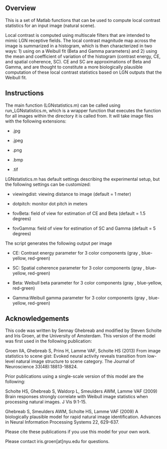Overview
--------

This is a set of Matlab functions that can be used to compute local contrast statistics for an input image (natural scene). 

Local contrast is computed using multiscale filters that are intended to mimic LGN receptive fields. The local contrast magnitude map across the image is summarized in a histogram, which is then characterized in two ways: 1) using on a Weibull fit (Beta and Gamma parameters) and 2) using the mean and coefficient of variation of the histogram (contrast energy, CE, and spatial coherence, SC). CE and SC are approximations of Beta and Gamma, and are thought to constitute a more biologically plausible computation of these local contrast statistics based on LGN outputs that the Weibull fit.



Instructions
------------

The main function (LGNstatistics.m) can be called using run_LGNstatistics.m, which is a wrapper function that executes the function for all images within the directory it is called from. It will take image files with the following extensions:

- .jpg

- .jpeg

- .png

- .bmp

- .tif



LGNstatistics.m has default settings describing the experimental setup, but the following settings can be customized:

- viewingdist: viewing distance to image (default = 1 meter)

- dotpitch: monitor dot pitch in meters

- fovBeta: field of view for estimation of CE and Beta (default = 1.5 degrees)

- fovGamma: field of view for estimation of SC and Gamma (default = 5 degrees)



The script generates the following output per image

- CE: Contrast energy parameter for 3 color components (gray , blue-yellow, red-green)

- SC: Spatial coherence parameter for 3 color components (gray , blue-yellow, red-green)

- Beta: Weibull beta parameter for 3 color components (gray , blue-yellow, red-green)

- Gamma:Weibull gamma parameter for 3 color components (gray , blue-yellow, red-green)



Acknowledgements
------------

This code was written by Sennay Ghebreab and modified by Steven Scholte and Iris Groen, at the University of Amsterdam. This version of the model was first used in the following publication:

Groen IIA, Ghebreab S, Prins H, Lamme VAF, Scholte HS (2013) From image statistics to scene gist: Evoked neural activity reveals transition from low-level natural image structure to scene category. The Journal of Neuroscience 33(48):18813-18824.

Prior publications using a single-scale version of this model are the following:

Scholte HS, Ghebreab S, Waldorp L, Smeulders AWM, Lamme VAF (2009) Brain responses strongly correlate with Weibull image statistics when processing natural images. J Vis 9:1-15. 

Ghebreab S, Smeulders AWM, Scholte HS, Lamme VAF (2009) A biologically plausible model for rapid natural image identification. Advances in Neural Information Processing Systems 22, 629-637.

Please cite these publications if you use this model for your own work.

Please contact iris.groen[at]nyu.edu for questions.

